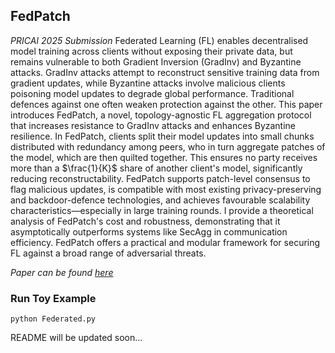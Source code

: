 ## FedPatch
*PRICAI 2025 Submission*
Federated Learning (FL) enables decentralised model training across clients without exposing their private data, but remains vulnerable to both Gradient Inversion (GradInv) and Byzantine attacks. GradInv attacks attempt to reconstruct sensitive training data from gradient updates, while Byzantine attacks involve malicious clients poisoning model updates to degrade global performance. Traditional defences against one often weaken protection against the other. This paper introduces FedPatch, a novel, topology-agnostic FL aggregation protocol that increases resistance to GradInv attacks and enhances Byzantine resilience. In FedPatch, clients split their model updates into small chunks distributed with redundancy among peers, who in turn aggregate patches of the model, which are then quilted together. This ensures no party receives more than a $\frac{1}{K}$ share of another client's model, significantly reducing reconstructability. FedPatch supports patch-level consensus to flag malicious updates, is compatible with most existing privacy-preserving and backdoor-defence technologies, and achieves favourable scalability characteristics—especially in large training rounds. I provide a theoretical analysis of FedPatch's cost and robustness, demonstrating that it asymptotically outperforms systems like SecAgg in communication efficiency. FedPatch offers a practical and modular framework for securing FL against a broad range of adversarial threats.

*Paper can be found [here](https://www.pricai.org/2025/)*

### Run Toy Example

```
python Federated.py
```

README will be updated soon...
